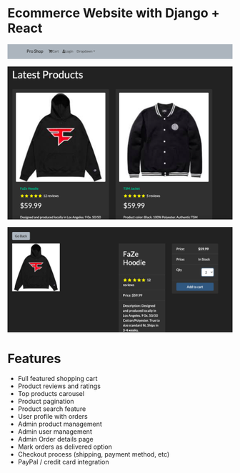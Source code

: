# Ecommerce Website with Django + React


![](https://github.com/sammcint/Images/blob/main/EcommerceSreenshot4.png)


![](https://github.com/sammcint/Images/blob/main/EcommerceScreenshot2.png)


![](https://github.com/sammcint/Images/blob/main/EcommerScreenshot3.png)


# Features

* Full featured shopping cart
* Product reviews and ratings
* Top products carousel
* Product pagination
* Product search feature
* User profile with orders
* Admin product management
* Admin user management
* Admin Order details page
* Mark orders as delivered option
* Checkout process (shipping, payment method, etc)
* PayPal / credit card integration
